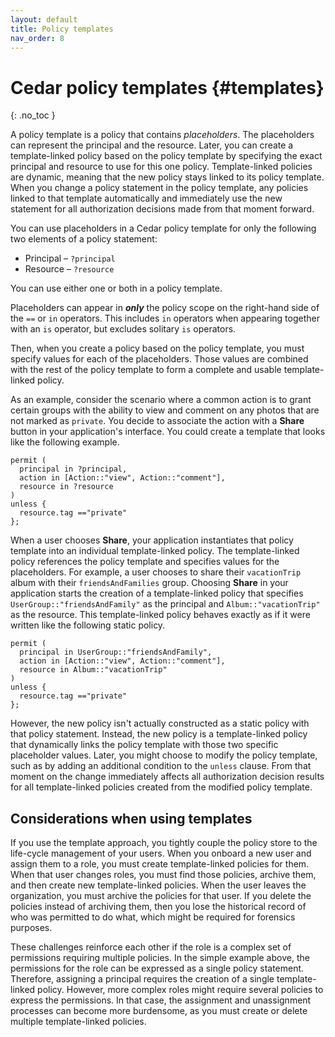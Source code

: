 ```yaml
---
layout: default
title: Policy templates
nav_order: 8
---
```


# Cedar policy templates {#templates}
{: .no_toc }

A policy template is a policy that contains *placeholders*. The placeholders can represent the principal and the resource. Later, you can create a template-linked policy based on the policy template by specifying the exact principal and resource to use for this one policy. Template-linked policies are dynamic, meaning that the new policy stays linked to its policy template. When you change a policy statement in the policy template, any policies linked to that template automatically and immediately use the new statement for all authorization decisions made from that moment forward.

You can use placeholders in a Cedar policy template for only the following two elements of a policy statement:

+ Principal – `?principal`
+ Resource – `?resource`

You can use either one or both in a policy template.

Placeholders can appear in ***only*** the policy scope on the right-hand side of the `==` or `in` operators.
This includes `in` operators when appearing together with an `is` operator, but excludes solitary `is` operators.

Then, when you create a policy based on the policy template, you must specify values for each of the placeholders. Those values are combined with the rest of the policy template to form a complete and usable template-linked policy.

As an example, consider the scenario where a common action is to grant certain groups with the ability to view and comment on any photos that are not marked as `private`. You decide to associate the action with a **Share** button in your application's interface. You could create a template that looks like the following example.

```cedar
permit (
  principal in ?principal,
  action in [Action::"view", Action::"comment"], 
  resource in ?resource
)
unless {
  resource.tag =="private"
};
```

When a user chooses **Share**, your application instantiates that policy template into an individual template-linked policy. The template-linked policy references the policy template and specifies values for the placeholders. For example, a user chooses to share their `vacationTrip` album with their `friendsAndFamilies` group. Choosing **Share** in your application starts the creation of a template-linked policy that specifies `UserGroup::"friendsAndFamily"` as the principal and `Album::"vacationTrip"` as the resource. This template-linked policy behaves exactly as if it were written like the following static policy.

```cedar
permit (
  principal in UserGroup::"friendsAndFamily",
  action in [Action::"view", Action::"comment"], 
  resource in Album::"vacationTrip"
)
unless {
  resource.tag =="private"
};
```

However, the new policy isn't actually constructed as a static policy with that policy statement. Instead, the new policy is a template-linked policy that dynamically links the policy template with those two specific placeholder values. Later, you might choose to modify the policy template, such as by adding an additional condition to the `unless` clause. From that moment on the change immediately affects all authorization decision results for all template-linked policies created from the modified policy template.

## Considerations when using templates

If you use the template approach, you tightly couple the policy store to the life-cycle management of your users. When you onboard a new user and assign them to a role, you must create template-linked policies for them. When that user changes roles, you must find those policies, archive them, and then create new template-linked policies. When the user leaves the organization, you must archive the policies for that user. If you delete the policies instead of archiving them, then you lose the historical record of who was permitted to do what, which might be required for forensics purposes.

These challenges reinforce each other if the role is a complex set of permissions requiring multiple policies. In the simple example above, the permissions for the role can be expressed as a single policy statement. Therefore, assigning a principal requires the creation of a single template-linked policy. However, more complex roles might require several policies to express the permissions. In that case, the assignment and unassignment processes can become more burdensome, as you must create or delete multiple template-linked policies.
